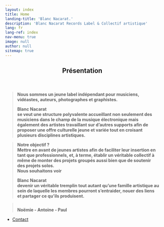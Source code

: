 ```yaml
---
layout: index
title: Home
landing-title: 'Blanc Nacarat.'
description: 'Blanc Nacarat Records Label & Collectif artistique'
lang: fr
lang-ref: index
nav-menu: true
image: null
author: null
sitemap: true
---
```


<section id="two">
    <div class="inner">
        <header class="major">
            <h2>Présentation</h2>
        </header>
		<blockquote><b> Nous sommes un jeune label indépendant pour musiciens, vidéastes, auteurs, photographes et graphistes.
		<br>
		<p class="logo" style="padding-left: 0em;padding-right: 0em;margin-bottom: 0px;"><strong> Blanc Nacarat&nbsp;</strong></p>se veut une structure polyvalente accueillant non seulement des musiciens dans le champ de la musique électronique mais également des artistes travaillant sur d’autres supports afin de proposer une offre culturelle jeune et variée tout en croisant plusieurs disciplines artistiques. 
		</b></blockquote>
		<blockquote>
			<b> Notre objectif ?
				<br> Mettre en avant de jeunes artistes afin de faciliter leur insertion en tant que professionnels, et, à terme, établir un véritable collectif à même de monter des projets groupés aussi bien que de soutenir des projets solos.
				<br> Nous souhaitons voir <p class="logo" style="padding-left: 0em;padding-right: 0em;margin-bottom: 0px;"><strong> Blanc Nacarat&nbsp;</strong></p>devenir un véritable tremplin tout autant qu’une famille artistique au sein de laquelle les membres pourront s’entraider, nouer des liens et partager ce qu’ils produisent.
			</b>
		</blockquote>
		<blockquote>
			<b style ="display: flex;">
				<p style="margin-bottom: 0px;text-align:center;"> Noëmie - Antoine - Paul </p>
			</b>
		</blockquote>
			<ul class="actions">
                   		<li>
                   			<a href="{{site.url}}/fr/contact" class="button special">Contact</a>
                   		</li>
			</ul>
    </div>
</section>